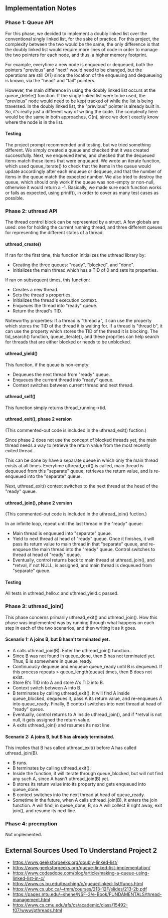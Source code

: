 ## Implementation Notes

### Phase 1: Queue API

For this phase, we decided to implement a doubly linked list over the
conventional singly linked list, for the sake of practice. For this project,
the complexity between the two would be the same, the only difference is that
the doubly linked list would require more lines of code in order to manage
the two pointers for each node, and thus, a higher memory footprint. 

For example, everytime a new node is enqueued or dequeued, both the pointers
"previous" and "next" would need to be changed, but the operations are still 
O(1) since the location of the enqueuing and dequeueing is known, via the 
"head" and "tail" pointers.

However, the main difference in using the doubly linked list occurs at the
queue_delete() function. If the singly linked list were to be used, the 
"previous" node would need to be kept tracked of while the list is being
traversed. In the doubly linked list, the "previous" pointer is already built
in. So, it's really just a different way of writing the code. The complexity
here would be the same in both approaches, O(n), since we don't exactly know
where the node is in the list.

#### Testing

The project prompt recommended unit testing, but we tried something different.
We simply created a queue and checked that it was created successfully. Next,
we enqueued items, and checked that the dequeued items match those items
that were enqueued. We wrote an iterate function, which used queue_iterate()
to check that the items in the queue would update accordingly after each
enqueue or dequeue, and that the number of items in the queue match the
expected number. We also tried to destroy the queue, which should only work
if the queue was non-empty or non-null, otherwise it would return a -1.
Basically, we made sure each function works or fails as expected, using
printf(), in order to cover as many test cases as possible.

### Phase 2: uthread API

The thread control block can be represented by a struct. A few globals are
used: one for holding the current running thread, and three different
queues for representing the different states of a thread.

#### uthread_create()

If ran for the first time, this function initializes the uthread library by:
* Creating the three queues: "ready", "blocked", and "done".
* Initializes the main thread which has a TID of 0 and sets its properties.

If ran on subsequent times, this function:
* Creates a new thread.
* Sets the thread's properties.
* Initializes the thread's execution context.
* Enqueues the thread into "ready" queue.
* Return the thread's TID.

Noteworthy properties: If a thread is "thread a", it can use the property
which stores the TID of the thread it is waiting for. If a thread is
"thread b", it can use the property which stores the TID of the thread it
is blocking. The tid_search() function, queue_iterate(), and these proprties
can help search for threads that are either blocked or needs to be unblocked.

#### uthread_yield()

This function, if the queue is non-empty:
* Dequeues the next thread from "ready" queue.
* Enqueues the current thread into "ready" queue.
* Context switches between current thread and next thread.

#### uthread_self()

This function simply returns thread_running->tid.

#### uthread_exit(), phase 2 version

(This commented-out code is included in the uthread_exit() fuction.)

Since phase 2 does not use the concept of blocked threads yet, the main thread
needs a way to retrieve the return value from the most recently exited
thread. 

This can be done by have a separate queue in which only the main thread 
exists at all times. Everytime uthread_exit() is called, main thread is
dequeued from this "separate" queue, retrieves the return value, and is
re-enqueued into the "separate" queue.

Next, uthread_exit() context switches to the next thread at the head of
the "ready" queue.

#### uthread_join(), phase 2 version

(This commented-out code is included in the uthread_join() fuction.)

In an infinite loop, repeat until the last thread in the "ready" queue:
* Main thread is enqueued into "separate" queue.
* Yield to next thread at head of "ready" queue. Once it finishes, it
will pass its return value to main thread in that "separate" queue, and
re-enqueue the main thread into the "ready" queue. Control switches to thread
at head of "ready" queue.
* Eventually, control returns back to main thread at uthread_join(), and
*retval, if not NULL, is assigned, and main thread is dequeued from "separate"
queue.

#### Testing

All tests in uthread_hello.c and uthread_yield.c passed.

### Phase 3: uthread_join()

This phase concerns primarily uthread_exit() and uthread_join(). How this phase
was implemented was by running through what happens on each step in each
of the two scenarios, and then writing it as it goes.

#### Scenario 1: A joins B, but B hasn't terminated yet.

* A calls uthread_join(B). Enter the uthread_join() function.
* Since B was not found in queue_done, then B has not terminated yet. Thus,
B is somewhere in queue_ready.
* Continuously dequeue and enqueue queue_ready until B is dequeued. If this
process repeats > queue_length(queue) times, then B does not exist.
* Store B's TID into A and store A's TID into B.
* Context switch between A into B.
* B terminates by calling uthread_exit(). It will find A inside queue_blocked,
dequeues it, pass A its return value, and re-enqueues A into queue_ready.
Finally, B context switches into next thread at head of "ready" queue.
* Eventually, control returns to A inside uthread_join(), and if *retval is
not null, it gets assigned the return value.
* A exits uthread_join() and resumes its next line.

#### Scenario 2: A joins B, but B has already terminated.

This implies that B has called uthread_exit() before A has called 
uthread_join(B).

* B runs.
* B terminates by calling uthread_exit().
* Inside the function, it will iterate through queue_blocked, but will not
find any such A, since A hasn't uthread_join(B) yet. 
* B stores its return value into its property and gets enqueued into
queue_done.
* B context switches into the next thread at head of queue_ready.
* Sometime in the future, when A calls uthread_join(B), it enters the join
function. A will find, in queue_done, B, so A will collect B right away,
exit join(), and resume its next line.

### Phase 4: preemption

Not implemented.

## External Sources Used To Understand Project 2
* https://www.geeksforgeeks.org/doubly-linked-list/
* https://www.geeksforgeeks.org/queue-linked-list-implementation/
* https://www.codesdope.com/blog/article/making-a-queue-using-linked-list-in-c/
* https://www.cs.bu.edu/teaching/c/queue/linked-list/funcs.html
* https://www.cs.ubc.ca/~tmm/courses/213-12F/slides/213-2b.pdf
* https://pages.mtu.edu/~shene/NSF-3/e-Book/FUNDAMENTALS/thread-management.html
* https://www.cs.cmu.edu/afs/cs/academic/class/15492-f07/www/pthreads.html